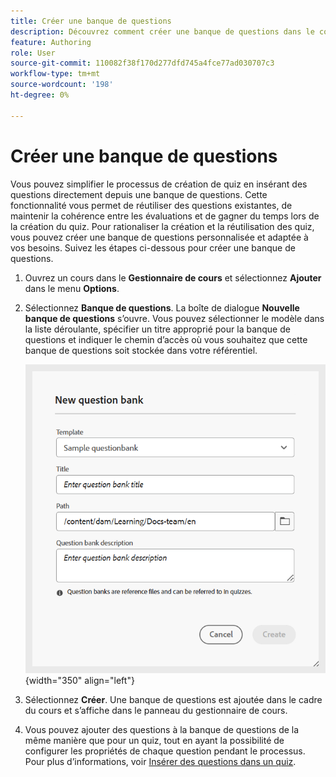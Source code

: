 ```yaml
---
title: Créer une banque de questions
description: Découvrez comment créer une banque de questions dans le contenu de formation
feature: Authoring
role: User
source-git-commit: 110082f38f170d277dfd745a4fce77ad030707c3
workflow-type: tm+mt
source-wordcount: '198'
ht-degree: 0%

---
```


# Créer une banque de questions

Vous pouvez simplifier le processus de création de quiz en insérant des questions directement depuis une banque de questions. Cette fonctionnalité vous permet de réutiliser des questions existantes, de maintenir la cohérence entre les évaluations et de gagner du temps lors de la création du quiz.
Pour rationaliser la création et la réutilisation des quiz, vous pouvez créer une banque de questions personnalisée et adaptée à vos besoins. Suivez les étapes ci-dessous pour créer une banque de questions.

1. Ouvrez un cours dans le **Gestionnaire de cours** et sélectionnez **Ajouter** dans le menu **Options**.
1. Sélectionnez **Banque de questions**.
La boîte de dialogue **Nouvelle banque de questions** s’ouvre. Vous pouvez sélectionner le modèle dans la liste déroulante, spécifier un titre approprié pour la banque de questions et indiquer le chemin d’accès où vous souhaitez que cette banque de questions soit stockée dans votre référentiel.

   ![](assets/question-bank-create.png){width="350" align="left"}

1. Sélectionnez **Créer**.
Une banque de questions est ajoutée dans le cadre du cours et s’affiche dans le panneau du gestionnaire de cours.
1. Vous pouvez ajouter des questions à la banque de questions de la même manière que pour un quiz, tout en ayant la possibilité de configurer les propriétés de chaque question pendant le processus. Pour plus d’informations, voir [Insérer des questions dans un quiz](./quiz-insert-questions.md).





